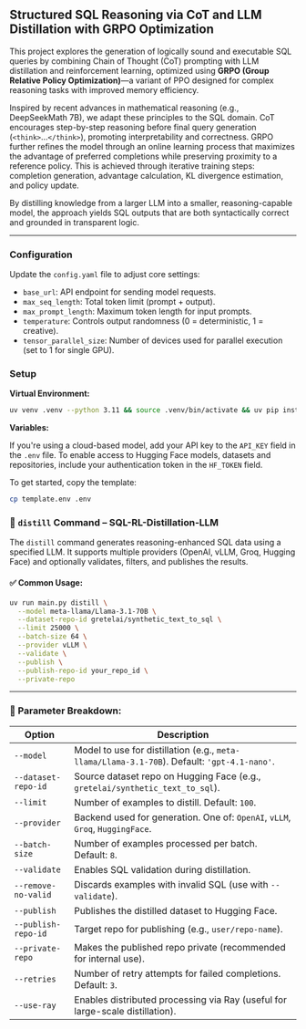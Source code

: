 ## Structured SQL Reasoning via CoT and LLM Distillation with GRPO Optimization

This project explores the generation of logically sound and executable SQL queries by combining Chain of Thought (CoT) prompting with LLM distillation and reinforcement learning, optimized using **GRPO (Group Relative Policy Optimization)**—a variant of PPO designed for complex reasoning tasks with improved memory efficiency.

Inspired by recent advances in mathematical reasoning (e.g., DeepSeekMath 7B), we adapt these principles to the SQL domain. CoT encourages step-by-step reasoning before final query generation (`<think>`...`</think>`), promoting interpretability and correctness. GRPO further refines the model through an online learning process that maximizes the advantage of preferred completions while preserving proximity to a reference policy. This is achieved through iterative training steps: completion generation, advantage calculation, KL divergence estimation, and policy update.

By distilling knowledge from a larger LLM into a smaller, reasoning-capable model, the approach yields SQL outputs that are both syntactically correct and grounded in transparent logic.

---

### Configuration

Update the `config.yaml` file to adjust core settings:

* `base_url`: API endpoint for sending model requests.
* `max_seq_length`: Total token limit (prompt + output).
* `max_prompt_length`: Maximum token length for input prompts.
* `temperature`: Controls output randomness (0 = deterministic, 1 = creative).
* `tensor_parallel_size`: Number of devices used for parallel execution (set to 1 for single GPU).


### Setup

**Virtual Environment:**
```bash
uv venv .venv --python 3.11 && source .venv/bin/activate && uv pip install --upgrade pip
```

**Variables:**

If you're using a cloud-based model, add your API key to the `API_KEY` field in the `.env` file.
To enable access to Hugging Face models, datasets and repositories, include your authentication token in the `HF_TOKEN` field.

To get started, copy the template:

```bash
cp template.env .env
```

### 🔧 `distill` Command – SQL-RL-Distillation-LLM

The `distill` command generates reasoning-enhanced SQL data using a specified LLM. It supports multiple providers (OpenAI, vLLM, Groq, Hugging Face) and optionally validates, filters, and publishes the results.

#### ✅ Common Usage:

```bash
uv run main.py distill \
  --model meta-llama/Llama-3.1-70B \
  --dataset-repo-id gretelai/synthetic_text_to_sql \
  --limit 25000 \
  --batch-size 64 \
  --provider vLLM \
  --validate \
  --publish \
  --publish-repo-id your_repo_id \
  --private-repo
```

---

### 📝 Parameter Breakdown:

| Option              | Description                                                                                  |
|---------------------|----------------------------------------------------------------------------------------------|
| `--model`           | Model to use for distillation (e.g., `meta-llama/Llama-3.1-70B`). Default: `'gpt-4.1-nano'`. |
| `--dataset-repo-id` | Source dataset repo on Hugging Face (e.g., `gretelai/synthetic_text_to_sql`).                |
| `--limit`           | Number of examples to distill. Default: `100`.                                               |
| `--provider`        | Backend used for generation. One of: `OpenAI`, `vLLM`, `Groq`, `HuggingFace`.                |
| `--batch-size`      | Number of examples processed per batch. Default: `8`.                                        |
| `--validate`        | Enables SQL validation during distillation.                                                  |
| `--remove-no-valid` | Discards examples with invalid SQL (use with `--validate`).                                  |
| `--publish`         | Publishes the distilled dataset to Hugging Face.                                             |
| `--publish-repo-id` | Target repo for publishing (e.g., `user/repo-name`).                                         |
| `--private-repo`    | Makes the published repo private (recommended for internal use).                             |
| `--retries`         | Number of retry attempts for failed completions. Default: `3`.                               |
| `--use-ray`         | Enables distributed processing via Ray (useful for large-scale distillation).                |
